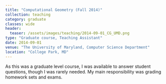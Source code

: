 ```yaml
---
title: "Computational Geometry (Fall 2014)"
collection: teaching
category: graduate
classes: wide
header: 
  teaser: /assets/images/teaching/2014-09-01_CG_UMD.png
type: "Graduate course, Teaching Assistant"
date: 2014-09-01
venue: "The University of Maryland, Computer Science Department"
location: "College Park, MD"
---
```


As this was a graduate level course, I was available to answer student questions, though I was rarely needed.  My main responsibility was grading homework sets and exams.

